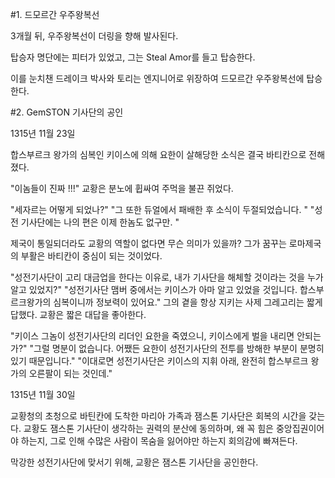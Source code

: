 #1. 드모르간 우주왕복선

3개월 뒤, 우주왕복선이 더링을 향해 발사된다.

탑승자 명단에는 피터가 있었고, 그는 Steal Amor를 들고 탑승한다.

이를 눈치챈 드레이크 박사와 토리는 엔지니어로 위장하여 드모르간 우주왕복선에 탑승한다.



#2. GemSTON 기사단의 공인

1315년 11월 23일

합스부르크 왕가의 심복인 키이스에 의해 요한이 살해당한 소식은 결국 바티칸으로 전해졌다.

"이놈들이 진짜 !!!"
교황은 분노에 휩싸여 주먹을 불끈 쥐었다.

"세자르는 어떻게 되었나?"
"그 또한 듀얼에서 패배한 후 소식이 두절되었습니다. "
"성전 기사단에는 나의 편은 이제 한놈도 없구만. "

제국이 통일되더라도 교황의 역할이 없다면 무슨 의미가 있을까?
그가 꿈꾸는 로마제국의 부활은 바티칸이 중심이 되는 것이었다.

"성전기사단이 고리 대금업을 한다는 이유로, 내가 기사단을 해체할 것이라는 것을 누가 알고 있었지?"
"성전기사단 맴버 중에서는 키이스가 아마 알고 있었을 것입니다. 합스부르크왕가의 심복이니까 정보력이 있어요."
그의 곁을 항상 지키는 사제 그레고리는 짧게 답했다.
교황은 짧은 대답을 좋아한다.

"키이스 그놈이 성전기사단의 리더인 요한을 죽였으니, 키이스에게 벌을 내리면 안되는가?"
"그럴 명분이 없습니다. 어쨌든 요한이 성전기사단의 전투를 방해한 부분이 분명히 있기 때문입니다."
"이대로면 성전기사단은 키이스의 지휘 아래, 완전히 합스부르크 왕가의 오른팔이 되는 것인데."


1315년 11월 30일

교황청의 초청으로 바틴칸에 도착한 마리아 가족과 잼스톤 기사단은 회복의 시간을 갖는다.
교황도 잼스톤 기사단이 생각하는 권력의 분산에 동의하며, 왜 꼭 힘은 중앙집권이어야 하는지, 그로 인해 수많은 사람이 목숨을 잃어야만 하는지 회의감에 빠져든다.

막강한 성전기사단에 맞서기 위해, 교황은 잼스톤 기사단을 공인한다.
